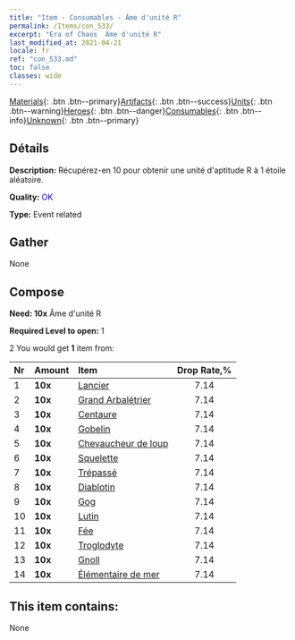 ```yaml
---
title: "Item - Consumables - Âme d'unité R"
permalink: /Items/con_533/
excerpt: "Era of Chaos  Âme d'unité R"
last_modified_at: 2021-04-21
locale: fr
ref: "con_533.md"
toc: false
classes: wide
---
```

 [Materials](/fr/Items/){: .btn .btn--primary}[Artifacts](/fr/Items/Artifacts/){: .btn .btn--success}[Units](/fr/Items/Units/){: .btn .btn--warning}[Heroes](/fr/Items/Heroes/){: .btn .btn--danger}[Consumables](/fr/Items/Consumables/){: .btn .btn--info}[Unknown](/fr/Items/Unknown/){: .btn .btn--primary}

## Détails
 **Description:** Récupérez-en 10 pour obtenir une unité d'aptitude R à 1 étoile aléatoire.

 **Quality:** <span style="color: #0000CD">OK</span>

 **Type:** Event related

## Gather

  None

## Compose

 **Need: 10x** Âme d'unité R

 **Required Level to open:** 1

 2 You would get **1** item  from:

  | Nr | Amount |     Item    | Drop Rate,% |
  |:---|:-------|:------------|:---------:|
  | 1 |  **10x** | [Lancier](/fr/Items/unt_190/) | 7.14 | 
  | 2 |  **10x** | [Grand Arbalétrier](/fr/Items/unt_191/) | 7.14 | 
  | 3 |  **10x** | [Centaure](/fr/Items/unt_199/) | 7.14 | 
  | 4 |  **10x** | [Gobelin](/fr/Items/unt_217/) | 7.14 | 
  | 5 |  **10x** | [Chevaucheur de loup](/fr/Items/unt_218/) | 7.14 | 
  | 6 |  **10x** | [Squelette](/fr/Items/unt_208/) | 7.14 | 
  | 7 |  **10x** | [Trépassé](/fr/Items/unt_209/) | 7.14 | 
  | 8 |  **10x** | [Diablotin](/fr/Items/unt_226/) | 7.14 | 
  | 9 |  **10x** | [Gog](/fr/Items/unt_227/) | 7.14 | 
  | 10 |  **10x** | [Lutin](/fr/Items/unt_235/) | 7.14 | 
  | 11 |  **10x** | [Fée](/fr/Items/unt_262/) | 7.14 | 
  | 12 |  **10x** | [Troglodyte](/fr/Items/unt_244/) | 7.14 | 
  | 13 |  **10x** | [Gnoll](/fr/Items/unt_253/) | 7.14 | 
  | 14 |  **10x** | [Élémentaire de mer](/fr/Items/unt_275/) | 7.14 | 


## This item contains:

  None

